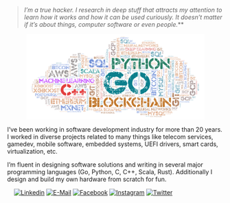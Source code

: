 
> _I’m a true hacker. I research in deep stuff that attracts my attention to learn how it works and how it can be used curiously. It doesn’t matter if it’s about things, computer software or even people._**

<p align="center">
<img align="center"  height="200px" src="assets/wa11.png" />
</p>

I’ve been working in software development industry for more than 20 years. I worked in diverse projects related to many things like telecom services, gamedev, mobile software, embedded systems, UEFI drivers, smart cards, virtualization, etc.

I’m fluent in designing software solutions and writing in several major programming languages (Go, Python, C, C++, Scala, Rust). Additionally I design and build my own hardware from scratch for fun.
</p>

&nbsp;&nbsp;&nbsp;
[![Linkedin](https://img.shields.io/badge/linked-in-369?style=flat-square&logo=linkedin&logoColor=white&color=blue)](https://www.linkedin.com/in/sudachen)
[![E-Mail](https://img.shields.io/badge/email-reveal-2a8?style=flat-square&logo=gmail&logoColor=white)](https://mailhide.io/e/ZsPUGXT5)
[![Facebook](https://img.shields.io/badge/facebook-profile-28a?style=flat-square&logo=facebook&logoColor=white)](https://facebook.com/asudachen)
[![Instagram](https://img.shields.io/badge/instagram-photo-a28?style=flat-square&logo=instagram&logoColor=white)](https://www.instagram.com/alex_cabeza_roja/)
[![Twitter](https://img.shields.io/badge/twitter-follow-000?style=flat-square&logo=twitter&logoColor=white)](https://twitter.com/sudachen)

<!--img align="right"  height="160px" src="assets/wa11.png" />
<p align="center">
  
&nbsp;<br>[![Spotify](https://sudachen.vercel.app/api/spotify)]()

</p-->
<!--
**sudachen/sudachen** is a ✨ _special_ ✨ repository because its `README.md` (this file) appears on your GitHub profile.

Here are some ideas to get you started:

- 🔭 I’m currently working on ...
- 🌱 I’m currently learning ...
- 👯 I’m looking to collaborate on ...
- 🤔 I’m looking for help with ...
- 💬 Ask me about ...
- 📫 How to reach me: ...
- 😄 Pronouns: ...
- ⚡ Fun fact: ...
-->
